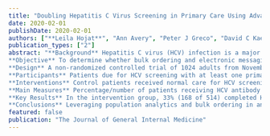 ```yaml
---
title: "Doubling Hepatitis C Virus Screening in Primary Care Using Advanced Electronic Health Record Tools-A Non-Randomized Controlled Trial"
date: 2020-02-01
publishDate: 2020-02-01
authors: ["**Leila Hojat**", "Ann Avery", "Peter J Greco", "David C Kaelber"]
publication_types: ["2"]
abstract: "**Background** Hepatitis C virus (HCV) infection is a major public health burden, affecting over 4 million people. The Centers for Disease Control and Prevention and the US Preventive Services Task Force guidelines recommend screening everyone born between 1945 and 1965, but screening rates remain low.
**Objective** To determine whether bulk ordering and electronic messaging to patients improves guideline-based HCV screening rates.
**Design** A non-randomized controlled trial of 1024 adults from November 2016 to March 2017.
**Participants** Patients due for HCV screening with at least one primary care office visit in one of three primary care clinics and enrolled in the healthcare system's tethered personal health record (tPHR).
**Interventions** Control patients received normal care for HCV screening, consisting of passive HCV reminders to providers during face-to-face visits and passive HCV screening notification through the patient's tPHR. Intervention patients received normal care and also had HCV antibody tests ordered for them and customized messages sent through their tPHR inviting them to go directly to the lab for HCV screening over a 12-week period.
**Main Measures** Percentage/number of patients receiving HCV antibody tests during the intervention period. Percentage/number of intervention group patients receiving HCV screening with other blood work.
**Key Results** In the intervention group, 33% (168 of 514) completed HCV testing, compared with 19% (97 of 510) of controls (OR 1.7, 95% CI 1.2-2.1). Bulk lab ordering appeared to have a large impact while bulk messaging appeared to have a less significant role.
**Conclusions** Leveraging population analytics and bulk ordering in an electronic health record with bulk messaging to a tPHR directly engages patients in blood screening tests and can significantly improve completion. This methodology has a broad range of applications including many recommended screening or disease-specific testing. This bulk ordering and direct-to-patient messaging approach improves patient screening while decreasing provider/staff work."
featured: false 
publication: "The Journal of General Internal Medicine"
---
```

